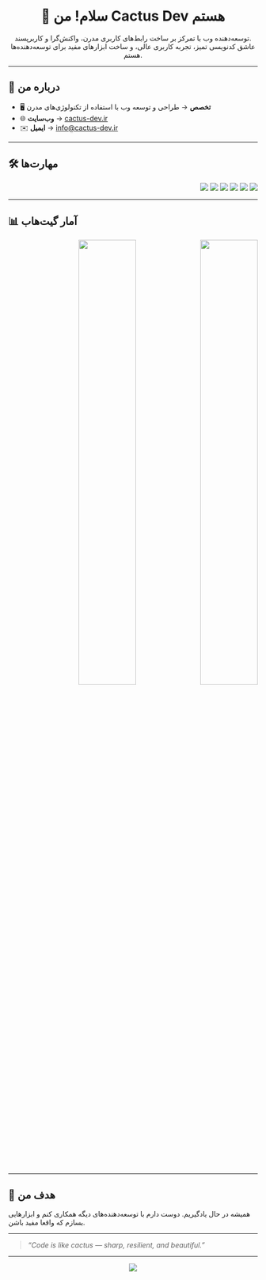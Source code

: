 <h1 align="center">👋 سلام! من Cactus Dev هستم</h1>
<p align="center">
  توسعه‌دهنده وب با تمرکز بر ساخت رابط‌های کاربری مدرن، واکنش‌گرا و کاربرپسند.<br>
  عاشق کدنویسی تمیز، تجربه کاربری عالی، و ساخت ابزارهای مفید برای توسعه‌دهنده‌ها هستم.
</p>

---

## 🚀 درباره من

- 🖥️ **تخصص** → طراحی و توسعه وب با استفاده از تکنولوژی‌های مدرن  
- 🌐 **وب‌سایت** → [cactus-dev.ir](https://cactus-dev.ir)  
- ✉️ **ایمیل** → [info@cactus-dev.ir](mailto:info@cactus-dev.ir)

---

## 🛠️ مهارت‌ها

<p align="right">
  <img src="https://img.shields.io/badge/-HTML5-E34F26?logo=html5&logoColor=white&style=flat" />
  <img src="https://img.shields.io/badge/-CSS3-1572B6?logo=css3&logoColor=white&style=flat" />
  <img src="https://img.shields.io/badge/-JavaScript-F7DF1E?logo=javascript&logoColor=black&style=flat" />
  <img src="https://img.shields.io/badge/-React-61DAFB?logo=react&logoColor=black&style=flat" />
  <img src="https://img.shields.io/badge/-TailwindCSS-38B2AC?logo=tailwindcss&logoColor=white&style=flat" />
  <img src="https://img.shields.io/badge/-Node.js-339933?logo=node.js&logoColor=white&style=flat" />
</p>

---

## 📊 آمار گیت‌هاب

<p align="right">
  <img src="https://github-readme-stats.vercel.app/api?username=cactusdev-ux&show_icons=true&theme=radical" width="48%" />
  <img src="https://github-readme-stats.vercel.app/api/top-langs/?username=cactusdev-ux&layout=compact&theme=radical" width="48%" />
</p>

---

## 🌱 هدف من

همیشه در حال یادگیریم. دوست دارم با توسعه‌دهنده‌های دیگه همکاری کنم و ابزارهایی بسازم که واقعا مفید باشن.

---

> _“Code is like cactus — sharp, resilient, and beautiful.”_

---

<p align="center">
  <img src="https://capsule-render.vercel.app/api?type=waving&color=0:08c2ff,100:ff68aa&height=120&section=footer"/>
</p>
